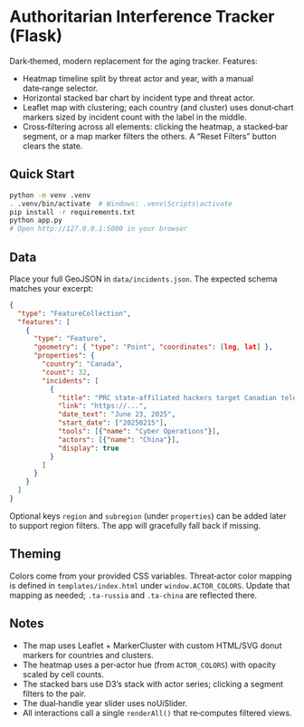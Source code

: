 # Authoritarian Interference Tracker (Flask)

Dark‑themed, modern replacement for the aging tracker. Features:

- Heatmap timeline split by threat actor and year, with a manual date‑range selector.
- Horizontal stacked bar chart by incident type and threat actor.
- Leaflet map with clustering; each country (and cluster) uses donut‑chart markers sized by incident count with the label in the middle.
- Cross‑filtering across all elements: clicking the heatmap, a stacked‑bar segment, or a map marker filters the others. A “Reset Filters” button clears the state.

## Quick Start

```bash
python -m venv .venv
. .venv/bin/activate  # Windows: .venv\Scripts\activate
pip install -r requirements.txt
python app.py
# Open http://127.0.0.1:5000 in your browser
```

## Data

Place your full GeoJSON in `data/incidents.json`. The expected schema matches your excerpt:

```json
{
  "type": "FeatureCollection",
  "features": [
    {
      "type": "Feature",
      "geometry": { "type": "Point", "coordinates": [lng, lat] },
      "properties": {
        "country": "Canada",
        "count": 32,
        "incidents": [
          {
            "title": "PRC state-affiliated hackers target Canadian telecommunications sector",
            "link": "https://...",
            "date_text": "June 23, 2025",
            "start_date": ["20250215"],
            "tools": [{"name": "Cyber Operations"}],
            "actors": [{"name": "China"}],
            "display": true
          }
        ]
      }
    }
  ]
}
```

Optional keys `region` and `subregion` (under `properties`) can be added later to support region filters. The app will gracefully fall back if missing.

## Theming

Colors come from your provided CSS variables. Threat‑actor color mapping is defined in `templates/index.html` under `window.ACTOR_COLORS`. Update that mapping as needed; `.ta-russia` and `.ta-china` are reflected there.

## Notes

- The map uses Leaflet + MarkerCluster with custom HTML/SVG donut markers for countries and clusters.
- The heatmap uses a per‑actor hue (from `ACTOR_COLORS`) with opacity scaled by cell counts.
- The stacked bars use D3’s stack with actor series; clicking a segment filters to the pair.
- The dual‑handle year slider uses noUiSlider.
- All interactions call a single `renderAll()` that re‑computes filtered views.
